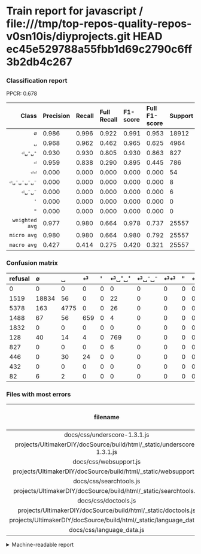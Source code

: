 # Train report for javascript / file:///tmp/top-repos-quality-repos-v0sn10is/diyprojects.git HEAD ec45e529788a55fbb1d69c2790c6ff3b2db4c267

### Classification report

PPCR: 0.678

| Class | Precision | Recall | Full Recall | F1-score | Full F1-score | Support | Full Support | PPCR |
|------:|:----------|:-------|:------------|:---------|:---------|:--------|:-------------|:-----|
| `∅` | 0.986| 0.996| 0.922| 0.991| 0.953| 18912| 20431| 0.926 |
| `␣` | 0.968| 0.962| 0.462| 0.965| 0.625| 4964| 10342| 0.480 |
| `⏎␣⁺␣⁺` | 0.930| 0.930| 0.805| 0.930| 0.863| 827| 955| 0.866 |
| `⏎` | 0.959| 0.838| 0.290| 0.895| 0.445| 786| 2274| 0.346 |
| `⏎⏎` | 0.000| 0.000| 0.000| 0.000| 0.000| 54| 500| 0.108 |
| `⏎␣⁻␣⁻␣⁻␣⁻` | 0.000| 0.000| 0.000| 0.000| 0.000| 8| 90| 0.089 |
| `⏎␣⁻␣⁻` | 0.000| 0.000| 0.000| 0.000| 0.000| 6| 833| 0.007 |
| `'` | 0.000| 0.000| 0.000| 0.000| 0.000| 0| 1832| 0.000 |
| `"` | 0.000| 0.000| 0.000| 0.000| 0.000| 0| 432| 0.000 |
| `weighted avg` | 0.977| 0.980| 0.664| 0.978| 0.737| 25557| 37689| 0.678 |
| `micro avg` | 0.980| 0.980| 0.664| 0.980| 0.792| 25557| 37689| 0.678 |
| `macro avg` | 0.427| 0.414| 0.275| 0.420| 0.321| 25557| 37689| 0.678 |

### Confusion matrix

|refusal|  ∅| ␣| ⏎| '| ⏎␣⁺␣⁺| ⏎␣⁻␣⁻| ⏎⏎| "| ⏎␣⁻␣⁻␣⁻␣⁻| 
|:---|:---|:---|:---|:---|:---|:---|:---|:---|:---|
|0 |0 |0 |0 |0 |0 |0 |0 |0 |0 |
|1519 |18834 |56 |0 |0 |22 |0 |0 |0 |0 |
|5378 |163 |4775 |0 |0 |26 |0 |0 |0 |0 |
|1488 |67 |56 |659 |0 |4 |0 |0 |0 |0 |
|1832 |0 |0 |0 |0 |0 |0 |0 |0 |0 |
|128 |40 |14 |4 |0 |769 |0 |0 |0 |0 |
|827 |0 |0 |0 |0 |6 |0 |0 |0 |0 |
|446 |0 |30 |24 |0 |0 |0 |0 |0 |0 |
|432 |0 |0 |0 |0 |0 |0 |0 |0 |0 |
|82 |6 |2 |0 |0 |0 |0 |0 |0 |0 |

### Files with most errors

| filename | number of errors|
|:----:|:-----|
| docs/css/underscore-1.3.1.js | 78 |
| projects/UltimakerDIY/docSource/build/html/_static/underscore-1.3.1.js | 78 |
| docs/css/websupport.js | 61 |
| projects/UltimakerDIY/docSource/build/html/_static/websupport.js | 61 |
| docs/css/searchtools.js | 55 |
| projects/UltimakerDIY/docSource/build/html/_static/searchtools.js | 55 |
| docs/css/doctools.js | 44 |
| projects/UltimakerDIY/docSource/build/html/_static/doctools.js | 44 |
| projects/UltimakerDIY/docSource/build/html/_static/language_data.js | 20 |
| docs/css/language_data.js | 20 |

<details>
    <summary>Machine-readable report</summary>
```json
{
  "cl_report": {"\"": {"f1-score": 0.0, "precision": 0.0, "recall": 0.0, "support": 0}, "\u0027": {"f1-score": 0.0, "precision": 0.0, "recall": 0.0, "support": 0}, "macro avg": {"f1-score": 0.4200297814688685, "precision": 0.42695979818659785, "recall": 0.4140100979699411, "support": 25557}, "micro avg": {"f1-score": 0.9796533239425598, "precision": 0.9796533239425598, "recall": 0.9796533239425598, "support": 25557}, "weighted avg": {"f1-score": 0.9781339564259571, "precision": 0.9769077675473357, "recall": 0.9796533239425598, "support": 25557}, "\u2205": {"f1-score": 0.9906896007574562, "precision": 0.9855572998430141, "recall": 0.9958756345177665, "support": 18912}, "\u23ce": {"f1-score": 0.8947725729803123, "precision": 0.9592430858806404, "recall": 0.8384223918575063, "support": 786}, "\u23ce\u23ce": {"f1-score": 0.0, "precision": 0.0, "recall": 0.0, "support": 54}, "\u23ce\u2423\u207a\u2423\u207a": {"f1-score": 0.9298669891172914, "precision": 0.9298669891172914, "recall": 0.9298669891172914, "support": 827}, "\u23ce\u2423\u207b\u2423\u207b": {"f1-score": 0.0, "precision": 0.0, "recall": 0.0, "support": 6}, "\u23ce\u2423\u207b\u2423\u207b\u2423\u207b\u2423\u207b": {"f1-score": 0.0, "precision": 0.0, "recall": 0.0, "support": 8}, "\u2423": {"f1-score": 0.9649388703647569, "precision": 0.967970808838435, "recall": 0.9619258662369057, "support": 4964}},
  "cl_report_full": {"\"": {"f1-score": 0.0, "precision": 0.0, "recall": 0.0, "support": 432}, "\u0027": {"f1-score": 0.0, "precision": 0.0, "recall": 0.0, "support": 1832}, "macro avg": {"f1-score": 0.3206701240921499, "precision": 0.42695979818659785, "recall": 0.2753974796161388, "support": 37689}, "micro avg": {"f1-score": 0.7917338645922272, "precision": 0.9796533239425598, "recall": 0.6643052349491895, "support": 37689}, "weighted avg": {"f1-score": 0.7367008493346604, "precision": 0.8813186088779035, "recall": 0.6643052349491895, "support": 37689}, "\u2205": {"f1-score": 0.9526314458410258, "precision": 0.9855572998430141, "recall": 0.9218344672311684, "support": 20431}, "\u23ce": {"f1-score": 0.4451198919284025, "precision": 0.9592430858806404, "recall": 0.28979771328056286, "support": 2274}, "\u23ce\u23ce": {"f1-score": 0.0, "precision": 0.0, "recall": 0.0, "support": 500}, "\u23ce\u2423\u207a\u2423\u207a": {"f1-score": 0.8630751964085298, "precision": 0.9298669891172914, "recall": 0.8052356020942408, "support": 955}, "\u23ce\u2423\u207b\u2423\u207b": {"f1-score": 0.0, "precision": 0.0, "recall": 0.0, "support": 833}, "\u23ce\u2423\u207b\u2423\u207b\u2423\u207b\u2423\u207b": {"f1-score": 0.0, "precision": 0.0, "recall": 0.0, "support": 90}, "\u2423": {"f1-score": 0.6252045826513911, "precision": 0.967970808838435, "recall": 0.4617095339392767, "support": 10342}},
  "ppcr": 0.6781023640850116
}
```
</details>
